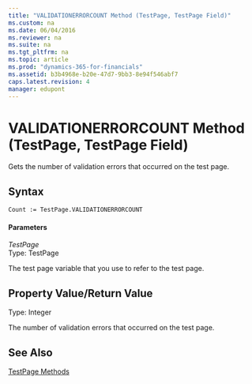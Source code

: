 ```yaml
---
title: "VALIDATIONERRORCOUNT Method (TestPage, TestPage Field)"
ms.custom: na
ms.date: 06/04/2016
ms.reviewer: na
ms.suite: na
ms.tgt_pltfrm: na
ms.topic: article
ms.prod: "dynamics-365-for-financials"
ms.assetid: b3b4968e-b20e-47d7-9bb3-8e94f546abf7
caps.latest.revision: 4
manager: edupont
---
```

# VALIDATIONERRORCOUNT Method (TestPage, TestPage Field)
Gets the number of validation errors that occurred on the test page.  
  
## Syntax  
  
```  
Count := TestPage.VALIDATIONERRORCOUNT  
```  
  
#### Parameters  
 *TestPage*  
 Type: TestPage  
  
 The test page variable that you use to refer to the test page.  
  
## Property Value/Return Value  
 Type: Integer  
  
 The number of validation errors that occurred on the test page.  
  
## See Also  
 [TestPage Methods](TestPage-Methods.md)